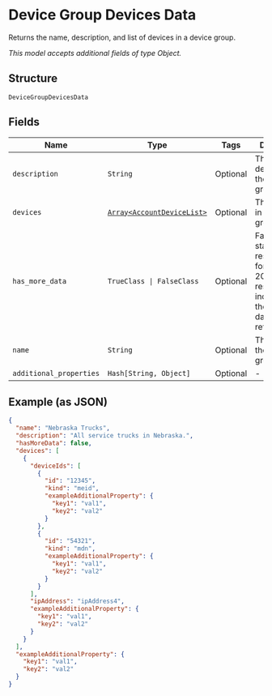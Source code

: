
# Device Group Devices Data

Returns the name, description, and list of devices in a device group.

*This model accepts additional fields of type Object.*

## Structure

`DeviceGroupDevicesData`

## Fields

| Name | Type | Tags | Description |
|  --- | --- | --- | --- |
| `description` | `String` | Optional | The description of the device group. |
| `devices` | [`Array<AccountDeviceList>`](../../doc/models/account-device-list.md) | Optional | The devices in the device group. |
| `has_more_data` | `TrueClass \| FalseClass` | Optional | False for a status 200 response.True for a status 202 response, indicating that there is more data to be retrieved. |
| `name` | `String` | Optional | The name of the device group. |
| `additional_properties` | `Hash[String, Object]` | Optional | - |

## Example (as JSON)

```json
{
  "name": "Nebraska Trucks",
  "description": "All service trucks in Nebraska.",
  "hasMoreData": false,
  "devices": [
    {
      "deviceIds": [
        {
          "id": "12345",
          "kind": "meid",
          "exampleAdditionalProperty": {
            "key1": "val1",
            "key2": "val2"
          }
        },
        {
          "id": "54321",
          "kind": "mdn",
          "exampleAdditionalProperty": {
            "key1": "val1",
            "key2": "val2"
          }
        }
      ],
      "ipAddress": "ipAddress4",
      "exampleAdditionalProperty": {
        "key1": "val1",
        "key2": "val2"
      }
    }
  ],
  "exampleAdditionalProperty": {
    "key1": "val1",
    "key2": "val2"
  }
}
```

